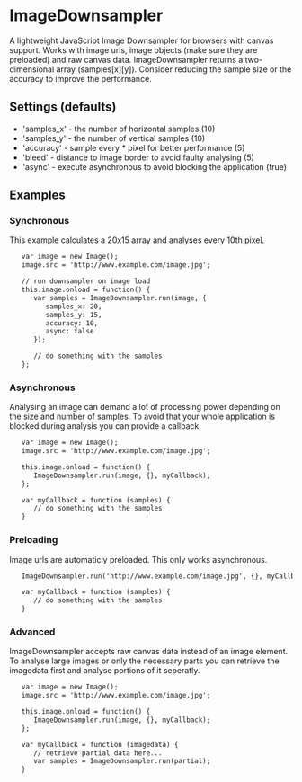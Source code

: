 # ImageDownsampler

A lightweight JavaScript Image Downsampler for browsers with canvas support. Works with image urls, image objects (make sure they are preloaded) and raw canvas data. ImageDownsampler returns a two-dimensional array (samples[x][y]). Consider reducing the sample size or the accuracy to improve the performance.

## Settings (defaults)

- 'samples_x' - the number of horizontal samples (10)
- 'samples_y' - the number of vertical samples (10)
- 'accuracy' - sample every * pixel for better performance (5)
- 'bleed' - distance to image border to avoid faulty analysing (5)
- 'async' - execute asynchronous to avoid blocking the application (true)

## Examples

### Synchronous

This example calculates a 20x15 array and analyses every 10th pixel.

```html
   var image = new Image();
   image.src = 'http://www.example.com/image.jpg';

   // run downsampler on image load
   this.image.onload = function() {
      var samples = ImageDownsampler.run(image, {
         samples_x: 20,
         samples_y: 15,
         accuracy: 10,
         async: false
      });

      // do something with the samples
   };
```

### Asynchronous

Analysing an image can demand a lot of processing power depending on the size and number of samples. To avoid that your whole application is blocked during analysis you can provide a callback.

```html
   var image = new Image();
   image.src = 'http://www.example.com/image.jpg';

   this.image.onload = function() {
      ImageDownsampler.run(image, {}, myCallback);
   };

   var myCallback = function (samples) {
      // do something with the samples
   }
```

### Preloading

Image urls are automaticly preloaded. This only works asynchronous.

```html
   ImageDownsampler.run('http://www.example.com/image.jpg', {}, myCallback);

   var myCallback = function (samples) {
      // do something with the samples
   }
```

### Advanced

ImageDownsampler accepts raw canvas data instead of an image element. To analyse large images or only the necessary parts you can retrieve the imagedata first and analyse portions of it seperatly.

```html
   var image = new Image();
   image.src = 'http://www.example.com/image.jpg';

   this.image.onload = function() {
      ImageDownsampler.run(image, {}, myCallback);
   };

   var myCallback = function (imagedata) {
      // retrieve partial data here...
      var samples = ImageDownsampler.run(partial);
   }
```